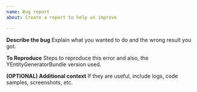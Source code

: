 ```yaml
---
name: Bug report
about: Create a report to help us improve

---
```


**Describe the bug**
Explain what you wanted to do and the wrong result you got.

**To Reproduce**
Steps to reproduce this error and also, the YEntityGeneratorBundle version used.

**(OPTIONAL) Additional context**
If they are useful, include logs, code samples, screenshots, etc.
